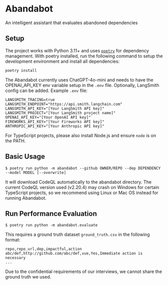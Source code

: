 # Abandabot

An intelligent assistant that evaluates abandoned dependencies

## Setup

The project works with Python 3.11+ and uses [`poetry`](https://python-poetry.org/) for dependency management. With poetry installed, run the following command to setup the development environment and install all dependencies:

```
poetry install
```

The Abandabot currently uses ChatGPT-4o-mini and needs to have the OPENAI_API_KEY env variable setup in the `.env` file. Optionally, LangSmith config can be added. Example `.env` file:

```
LANGSMITH_TRACING=true
LANGSMITH_ENDPOINT="https://api.smith.langchain.com"
LANGSMITH_API_KEY="[Your LangSmith API key]"
LANGSMITH_PROJECT="[Your LangSmith project name]"
OPENAI_API_KEY="[Your OpenAI API key]"
FIREWORKS_API_KEY="[Your Fireworks API key]"
ANTHROPIC_API_KEY="[Your Anthropic API key]"
```

For TypeScript projects, please also install Node.js and ensure `node` is on the PATH.

## Basic Usage

```
$ poetry run python -m abandabot --github OWNER/REPO --dep DEPENDENCY --model MODEL [--overwrite]
```

It will download CodeQL automatically to the abandabot directory. The current CodeQL version used (v2.20.4) may crash on Windows for certain TypeScript projects, so we recommend using Linux or Mac OS instead for running Abandabot.

## Run Performance Evaluation

```
$ poetry run python -m abandabot.evaluate
```

This requires a ground truth dataset `ground_truth.csv` in the following format:

```
repo,repo_url,dep,impactful,action
abc/def,http://github.com/abc/def,vue,Yes,Immediate action is necessary
...
```

Due to the confidential requirements of our interviews, we cannot share the ground truth we used.

